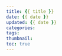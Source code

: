 ```yaml
---
title: {{ title }}
date: {{ date }}
updated: {{ date }}
categories:
tags:
thumbnail:
toc: true
---
```

